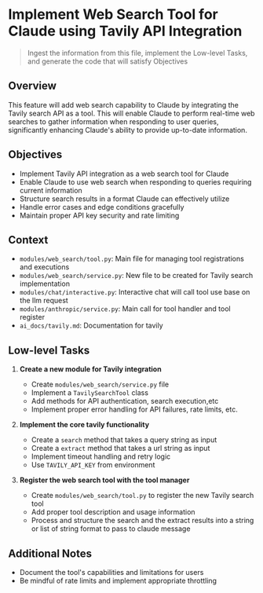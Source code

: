 # Implement Web Search Tool for Claude using Tavily API Integration

> Ingest the information from this file, implement the Low-level Tasks, and
> generate the code that will satisfy Objectives

## Overview

This feature will add web search capability to Claude by integrating the Tavily
search API as a tool. This will enable Claude to perform real-time web searches
to gather information when responding to user queries, significantly enhancing
Claude's ability to provide up-to-date information.

## Objectives

- Implement Tavily API integration as a web search tool for Claude
- Enable Claude to use web search when responding to queries requiring current
  information
- Structure search results in a format Claude can effectively utilize
- Handle error cases and edge conditions gracefully
- Maintain proper API key security and rate limiting

## Context

- `modules/web_search/tool.py`: Main file for managing tool registrations and
  executions
- `modules/web_search/service.py`: New file to be created for Tavily search
  implementation
- `modules/chat/interactive.py`: Interactive chat will call tool use base on the
  llm request
- `modules/anthropic/service.py`: Main call for tool handler and tool register
- `ai_docs/tavily.md`: Documentation for tavily

## Low-level Tasks

1. **Create a new module for Tavily integration**

   - Create `modules/web_search/service.py` file
   - Implement a `TavilySearchTool` class
   - Add methods for API authentication, search execution,etc
   - Implement proper error handling for API failures, rate limits, etc.

2. **Implement the core tavily functionality**

   - Create a `search` method that takes a query string as input
   - Create a `extract` method that takes a url string as input
   - Implement timeout handling and retry logic
   - Use `TAVILY_API_KEY` from environment

3. **Register the web search tool with the tool manager**

   - Create `modules/web_search/tool.py` to register the new Tavily search tool
   - Add proper tool description and usage information
   - Process and structure the search and the extract results into a string or
     list of string format to pass to claude message

## Additional Notes

- Document the tool's capabilities and limitations for users
- Be mindful of rate limits and implement appropriate throttling

